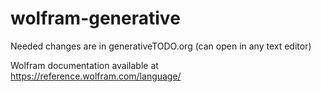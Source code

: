 # wolfram-generative
Needed changes are in generativeTODO.org (can open in any text editor)

Wolfram documentation available at https://reference.wolfram.com/language/

